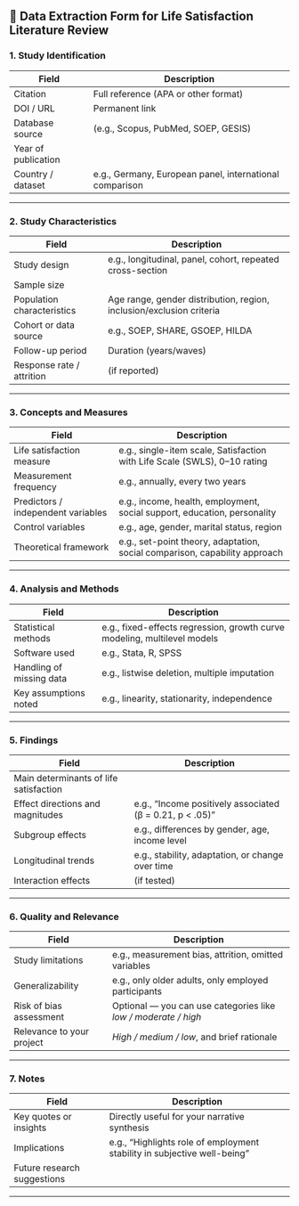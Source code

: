 ## 🧾 **Data Extraction Form for Life Satisfaction Literature Review**

### 1. **Study Identification**

| Field               | Description                                             |
| ------------------- | ------------------------------------------------------- |
| Citation            | Full reference (APA or other format)                    |
| DOI / URL           | Permanent link                                          |
| Database source     | (e.g., Scopus, PubMed, SOEP, GESIS)                     |
| Year of publication |                                                         |
| Country / dataset   | e.g., Germany, European panel, international comparison |

---

### 2. **Study Characteristics**

| Field                      | Description                                                          |
| -------------------------- | -------------------------------------------------------------------- |
| Study design               | e.g., longitudinal, panel, cohort, repeated cross-section            |
| Sample size                |                                                                      |
| Population characteristics | Age range, gender distribution, region, inclusion/exclusion criteria |
| Cohort or data source      | e.g., SOEP, SHARE, GSOEP, HILDA                                      |
| Follow-up period           | Duration (years/waves)                                               |
| Response rate / attrition  | (if reported)                                                        |

---

### 3. **Concepts and Measures**

| Field                              | Description                                                                |
| ---------------------------------- | -------------------------------------------------------------------------- |
| Life satisfaction measure          | e.g., single-item scale, Satisfaction with Life Scale (SWLS), 0–10 rating  |
| Measurement frequency              | e.g., annually, every two years                                            |
| Predictors / independent variables | e.g., income, health, employment, social support, education, personality   |
| Control variables                  | e.g., age, gender, marital status, region                                  |
| Theoretical framework              | e.g., set-point theory, adaptation, social comparison, capability approach |

---

### 4. **Analysis and Methods**

| Field                    | Description                                                              |
| ------------------------ | ------------------------------------------------------------------------ |
| Statistical methods      | e.g., fixed-effects regression, growth curve modeling, multilevel models |
| Software used            | e.g., Stata, R, SPSS                                                     |
| Handling of missing data | e.g., listwise deletion, multiple imputation                             |
| Key assumptions noted    | e.g., linearity, stationarity, independence                              |

---

### 5. **Findings**

| Field                                  | Description                                              |
| -------------------------------------- | -------------------------------------------------------- |
| Main determinants of life satisfaction |                                                          |
| Effect directions and magnitudes       | e.g., “Income positively associated (β = 0.21, p < .05)” |
| Subgroup effects                       | e.g., differences by gender, age, income level           |
| Longitudinal trends                    | e.g., stability, adaptation, or change over time         |
| Interaction effects                    | (if tested)                                              |

---

### 6. **Quality and Relevance**

| Field                     | Description                                                    |
| ------------------------- | -------------------------------------------------------------- |
| Study limitations         | e.g., measurement bias, attrition, omitted variables           |
| Generalizability          | e.g., only older adults, only employed participants            |
| Risk of bias assessment   | Optional — you can use categories like *low / moderate / high* |
| Relevance to your project | *High / medium / low*, and brief rationale                     |

---

### 7. **Notes**

| Field                       | Description                                                              |
| --------------------------- | ------------------------------------------------------------------------ |
| Key quotes or insights      | Directly useful for your narrative synthesis                             |
| Implications                | e.g., “Highlights role of employment stability in subjective well-being” |
| Future research suggestions |                                                                          |

---
